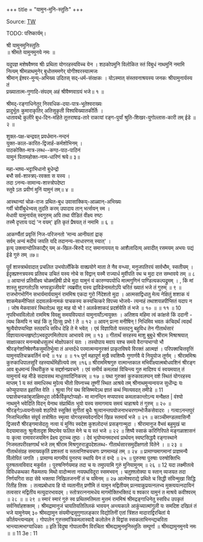 +++
title = "यामुन-मुनि-स्तुतिः"
+++

Source: [TW](https://archive.org/details/deshika-prabandha/deshika-prabandham_kannaDa_sanskrit_v1/page/n1/mode/2up)

TODO: परिष्कार्यम्। 

श्री यामुनमुनिस्तुतिः  
॥ श्रीमते यामुनमुनये नमः ॥   

यदुपज्ञ मशेषवैष्णव श्रीः प्रथिता योगरहस्यविच्च येन । 
शठकोपमुनि विलोकित स्तं 
विबुधं नाथमुनिं नमामि नित्यम् 
श्रीमन्नाथमुनेर् बुधोत्तममणेर् योगीश्वरस्यात्मजः  
श्रीमान् ईश्वर-मुन्य्-अभिख्य उदितस् सद्-धर्म-संरक्षकः । योऽस्मात् संस्तवनाश्रयस्य जनकः श्रीयामुनार्यस्य तं  
प्रख्यातात्म-गुणादि-संपदम् अहं श्रीवैष्णवाग्रयं भजे॥  १ ॥

श्रीमद्-रङ्गाधिनेतुर् निरवधिक-दया-पात्र-भूतेश्वराख्यः  
प्रादुर्भूतः कुमाराकृतिर् अतिसुकृती विश्वविख्यातकीर्तिः ।  
धातावब्दे कुलीरे बुध-दिन-महिते तूत्तराषाढ-तारे राकायां रङ्ग-पुर्यां श्रुति-शिखर-युगोल्लास-कारी तम् ईडे ॥ २ ॥ 
 
शुक्ल-पक्ष-चन्द्रवत् प्रवर्धमान-नन्दनं  
युक्त-काल-कारित-द्विजार्ह-कर्मशोभिनम् ।  
पाठकोक्ति-मात्र-लब्ध--कण्ठ-पाठ-पाठिनं  
यामुनं पितामहोक्त-नाम-धारिणं श्रये॥ ३॥ 

महा-भाष्य-भट्टाभिधानो बुधेन्द्रो  
बभौ सर्व-शास्त्रप्-रवक्ता स यस्य ।  
तदा ऽनन्य-सामान्य-शास्त्रोपदेष्टा  
स्तुवे ऽतः प्रवीणं मुनिं यामुनं तम्॥ ४ ॥ 

आस्थान्यां चोळ-राजः प्रथित-बुध उवासाक्किय्-आळ्वान्-अभिख्यः  
गर्वी चोर्वीबुधेभ्यस् तुदति करम् उपादाय तान् भर्त्सयन् स्म ।  
मेधावी यामुनार्यस् स्वगुरुम् अपि तथा पीडितं वीक्ष्य रुष्टः  
तस्मै दृप्ताय पद्यं 'न वयम्' इति कृतं प्रैषयत् तं नमामि ॥ ६ ॥ 

आकर्ण्यैतां प्रवृत्तिं निज-परिजनतो 'मान्य आनीयतां द्राक्  
सर्वम् अन्यं मदीयं जयति यदि तदानन्य-साधारणस् स्यात्' ।  
इत्य् उक्त्वान्दोलिकाद्यैर् यम् अ-खिल-बिरुदै राट्  समानाययत् यः 
आशैलादित्य् अवादीत् रसमयम् अभयः पद्यं ईडे गुरुं तम् ॥७॥  

पूर्वं शास्त्रार्थवादात् प्रचलित उभयोर्लोकिके वाक्प्रयोगे माता ते नैव वन्ध्या, मनुजपतिरयं सार्वभौम, स्सतीयम् । ईदृक्प्रश्नत्रयस्य प्रतिवच उचितं यस्य नोचे स विद्वान् यस्मै राज्यार्ध मुर्वीपति रथ च मुदा दत्त सम्भावये तम् ॥ ८ ॥ आयान्तं प्रतिवीक्ष्य चोळमहिषी प्रोचे मुदा यामुनं यं कारुण्यपयोधि मात्मगुणिनं पाण्डित्यकल्पद्रुमम् । 
, 
किं मां शास्तु मुपागतोऽसि भगवन्नुञ्जीवये' त्यब्रवीत् यस्य द्राविडेनामतोऽपि चरितं ख्यातं भजे तं गुरुम् ॥ ९ ॥ राजभोगभोगिंन सभार्यमार्ययामुनं 
राममिश्र एकदा गुरो र्निदेशतो मुदा । आत्मसाद्विधातु मेत्य नेक्षितुं शशाक यं शाकमेकमीप्सितं ददावलर्कनामकं 
पाचकस्य कस्यचित्करे विपच्य भोजये- त्यन्वहं तथाशयन्नपीप्सितं यदाप न । जोष मेकवासरं स्थितोऽथ सूद माह यो भो ! अलर्कशाकदं प्रदर्शयेति तं भजे 
॥ १० ॥ 
॥ ११ ॥ 
10 
नृपविभवविलोलो राममिश्र विवक्षु समयविपयातं यामुनार्योऽन्वयुक्तः । अतिशय महिमा त्वं कांक्षसे किं ददानी - 
त्यथ किमपि न चाहं किं तु दित्सुः प्रभो ! ते 
॥ १२ ॥ 
आवन् प्रत्ना मनीषिन् ! निधिमिव भवतः कंचिदर्थं त्वदर्थं श्रुत्वैवोपप्यभिज्ञ स्तदवधि सविध देहि ते मे भवेत् । एवं विज्ञापितो यस्तदनु बहुविध तेन गीतार्थसारं विज्ञायात्यन्तहृष्टोऽभवदुपगमितोपाय आभावये तम् ॥ १३ ॥ गीतार्थं सरहस्य माशु बुबुधे श्रीराम मिश्राश्रयात् साक्षात्कार मनन्यबोधसुलभं मोक्षोपकारं यतः । तस्योपाय मवाप यश्च समये वैराग्यभाग्यो भौ श्रीरङ्गेशनिषेवणैकसुमतिर्भूत्वा तं अन्तर्दधे परमात्मन्यनुरक्तं प्राकृतविषये विरक्तं आत्मज्ञं । परिपक्वचित्तवृत्तिं यामुनयतिचक्रवर्तिनं वन्दे 
॥ १४ ॥ 
॥ १५ 
पूर्ण महापूर्ण मुखै स्वशिष्यैः गुणार्णवै ये नियुयोज तूर्णम् । श्रीराममिश्रः कुरुकाधिपालसूरिं रहस्यार्थमिहीत्यये तम् ॥१६॥ श्रीराममिश्रगुरु रात्मान्तकाल मभिवीक्ष्यात्मबोधवशिनं श्रीरङ्ग आव बुधमान्यं स्थिरीकुरु च सद्दर्शनप्रवचने । एवं समीर्य कमलाक्षं विचिन्त्य गुरु मादिश्य यं स्वयमयात् तं यामुनार्य मह मीडे सदावसथ माधूतवादिनिकरम् ॥ १७ ॥ यथा गुरुक्तं कुरुकावलप्पन् वशे स्थितं योगरहस्य माप्तम् 1 य स्तं समाधिस्थ मुपेत्य भीतो विघ्नाच्च तूष्णीं स्थित आश्रये तम् श्रीनाथमुन्यन्वयज सुधीन्द्रः यः कोप्युपायात इहास्ति वेति । श्रुत्वा गिरं यथ विसिष्मयेऽथ ज्ञातं कथं न्वित्यवदत् तमीडे ॥ 
11 
पद्मासेचनकांबुजाक्षिमधुरा लोकैर्विकृष्टोप्यहो- 
मा मानन्दिन मप्यपास्य कमलाकान्तोऽन्य मन्वैक्षत | वंश्यो नाथमुने भवेदिति विदन् येनाथ संप्रार्थितः 
भूयो यस्य समागमाय समयं चाहाश्रये तं गुरुम् ॥ २० ॥ श्रीरङ्गेऽध्ययनोत्सवे शठरिपो स्सूक्तिं सुगीतां बुधैः श्रुत्वानन्तपयोजनाभचरणाम्भोजैकसेवादरः । गत्वाऽनन्तपुरं निजाभिलषित संपूर्य तत्रोषितः 
स्मृत्वा योगरहस्यवेदनदिनं खिन्न स्तमार्यं भजे 
॥ २१ ॥ 
काञ्चीमण्डलवासिनौ द्विजवरौ श्रीरङ्गमासेदतुः नत्वा यं मुनिंप स्वदेश कुशलोदन्तं प्रसङ्गान्मुदा । श्रीरामानुज वैभवं बहुमुखं चा वेदयामासतुः 
श्रुत्वैतादृश मिष्टमेव फलित मेने च य स्तं भजे ॥ २२ ॥ 
शिष्यै स्साकं करिगिरिपते मङ्गळाशासनं यः 
कृत्वा रामावरजयमिन प्रेक्ष्य दूराच्च तुष्ठः । 
देवं भूयोप्यनमदभयं प्रार्थयन् स्वष्टसिद्धयै रङ्गास्थाने निजमतपरीरक्षणार्थं भजे तम् श्रीराम मिश्रगुरुराडुपदेशलब्ध- गीतार्थसारसमुदीक्षणतो वितेने । 
॥ २३ ॥ 
गीतार्थसंग्रह समाख्यकृतिं प्रशस्तां 
य स्तत्वनिश्चयचणः प्रणमाम्यहं तम् 
॥ २४ ॥ 
प्रामाण्यमागमानां प्राज्ञमन्यै र्विलोपितं जगति । 
प्रामाण्य मागमीयं पुनरप्य स्थापि येन तं वन्दे 
॥ २५ ॥ 
पुरुरुषा पुरुषाः परुषोक्तिभिः पुरुषतत्वविवाद मकुर्वत । पुरुषनिर्णयमाह तदा च यः तमुपयामि गुरुं मुनियामुनम् ॥ २६ ॥ 
12 
यदा लक्ष्मीतत्वे विविधकथका नैकमतयः मिथो वादोन्मत्ता नयपथविदूरा स्समभवन् । चतुश्श्लोक्या य स्तान् व्यजयत तदा निर्णयगिरा 
सदा सेवे भक्तया निखिलजननीं तं च यमिनम् ॥ २७ आत्मेश्वराद्ये प्रथिते च सिद्धी 
संविन्मुखा सिद्धि रितीह तिस्रः । 
तत्वप्रबोधाय हि यो व्यतानीत् 
प्रणौमि तं यामुन मद्वितीयम् प्रत्नवाकूप्रयत्नलभ्य मुक्त्ययत्नदायिनं तत्वसार मद्वितीय मत्युदारभावदम् । स्तोत्ररत्ननामधेय मागमोक्तिभक्तिदं 
य श्वकार यामुनं त माश्रये कवीश्वरम् 
॥ २८ ॥ 
॥ २९ ॥ 
स्मारं स्मारं गुरुं स्व प्रथितमतिमता मुत्तमं राममिश्रं श्रीमद्रङ्गाधिनेतु स्सविध उपकृतं सर्वनिर्वाहशक्तम् । श्रीमद्रामानुजं चायतियतितिलकं भावयन् अन्त्यकाले आकुंच्यात्मांगुली यः समदिश दखिलं तं भजे यामुनेयम् ३० श्रीमद्यामुन संयमीन्द्रसुगुणालङ्कार विद्योतिनीं 
एतां त्रिंशत मादाराद्विरचितां ये कीर्तयन्त्यन्वहम् । 
गोपालेन गुरुत्तमांत्रिकमलास्वादै कलोलेन ते 
विद्वांस स्सकलाभिनन्द्यचरिता भान्त्यात्मभाग्याधिकाः ॥ 
इति विदुषा गोपालार्येण विरचिता श्रीमद्यामुनमुनिस्तुतिः सम्पूर्णा ॥ श्रीमद्यामुनमुनये नमः ॥ 
॥ 
11 3e : 11 

